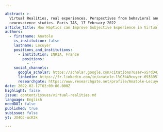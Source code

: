 ```yaml
---

abstract: >-
  Virtual Realities, real experiences. Perspectives from behavioral and
  neuroscience studies. Paris IAS, 17 February 2022
article_title: How Haptics can Improve Subjective Experience in Virtual Reality
authors:
  - firstname: Anatole
    is_institution: false
    lastname: Lecuyer
    positions_and_institutions:
      - institution: INRIA, France
        positions:
          - ''
    social_channels:
      google_scholar: https://scholar.google.com/citations?user=x5rdD4IAAAAJ&hl=en
      linkedin: https://fr.linkedin.com/in/anatole-l%C3%A9cuyer-693805195
      researchgate: https://www.researchgate.net/profile/Anatole-Lecuyer
date: 2022-02-17T03:00:00.000Z
highlight: false
issue: content/issues/virtual-realities.md
language: English
needDOI: false
published: true
subissue: false
yt: JX4OJ-ucK3k

---
```



<Youtube yt="JX4OJ-ucK3k" caption="How Haptics can Improve Subjective Experience in Virtual Reality"></Youtube>